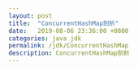 ```yaml
---
layout: post
title:  "ConcurrentHashMap剖析"
date:   2019-08-06 23:36:00 +0800
categories: java jdk
permalink: /jdk/ConcurrentHashMap
description: ConcurrentHashMap剖析
---
```



